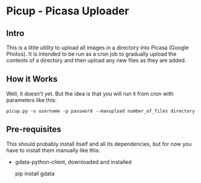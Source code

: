 # Picup - Picasa Uploader

## Intro

This is a little utility to upload all images in a directory into Picasa (Google Photos).  It is intended to be run as a cron job to gradually upload the contents of a directory and then upload any new files as they are added.

## How it Works

Well, it doesn't yet.  But the idea is that you will run it from cron with parameters like this:

    picup.py -u username -p password --maxupload number_of_files directory

## Pre-requisites

This should probably install itself and all its dependencies, but for now you have to install them manually like this:

- gdata-python-client, downloaded and installed

    pip install gdata

